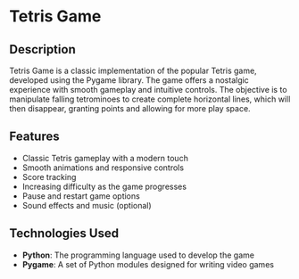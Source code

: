 # Tetris Game

## Description
Tetris Game is a classic implementation of the popular Tetris game, developed using the Pygame library. The game offers a nostalgic experience with smooth gameplay and intuitive controls. The objective is to manipulate falling tetrominoes to create complete horizontal lines, which will then disappear, granting points and allowing for more play space.

## Features
- Classic Tetris gameplay with a modern touch
- Smooth animations and responsive controls
- Score tracking
- Increasing difficulty as the game progresses
- Pause and restart game options
- Sound effects and music (optional)

## Technologies Used
- **Python**: The programming language used to develop the game
- **Pygame**: A set of Python modules designed for writing video games
